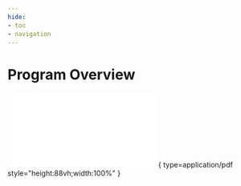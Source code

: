 ```yaml
---
hide:
- toc
- navigation
---
```


<style>
    .md-typeset h1 {
        display: none;
    }
    .md-main__inner {
        margin-top: -1rem;
    }
    .md-content__inner {
        margin: 0rem;
        padding: 0rem;
    }
    .md-footer {
        display: none;
    }
    .md-content__button {
        display: none;
    }
</style>

# Program Overview

![jatic-overview-distro-c.pdf](jatic-overview-distro-c.pdf){ type=application/pdf style="height:88vh;width:100%" }
